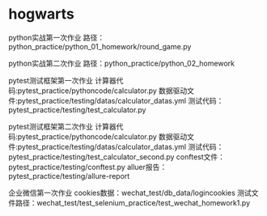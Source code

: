# hogwarts
python实战第一次作业
路径：python_practice/python_01_homework/round_game.py

python实战第二次作业
路径：python_practice/python_02_homework

pytest测试框架第一次作业
计算器代码:pytest_practice/pythoncode/calculator.py
数据驱动文件:pytest_practice/testing/datas/calculator_datas.yml
测试代码：pytest_practice/testing/test_calculator.py

pytest测试框架第二次作业
计算器代码:pytest_practice/pythoncode/calculator.py
数据驱动文件:pytest_practice/testing/datas/calculator_datas.yml
测试代码：pytest_practice/testing/test_calculator_second.py
conftest文件：pytest_practice/testing/conftest.py
alluer报告：pytest_practice/testing/allure-report

企业微信第一次作业
cookies数据：wechat_test/db_data/logincookies
测试文件路径：wechat_test/test_selenium_practice/test_wechat_homework1.py
